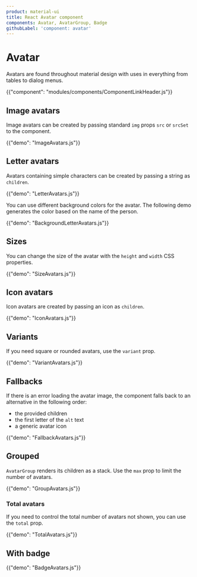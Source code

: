 ```yaml
---
product: material-ui
title: React Avatar component
components: Avatar, AvatarGroup, Badge
githubLabel: 'component: avatar'
---
```


# Avatar

<p class="description">Avatars are found throughout material design with uses in everything from tables to dialog menus.</p>

{{"component": "modules/components/ComponentLinkHeader.js"}}

## Image avatars

Image avatars can be created by passing standard `img` props `src` or `srcSet` to the component.

{{"demo": "ImageAvatars.js"}}

## Letter avatars

Avatars containing simple characters can be created by passing a string as `children`.

{{"demo": "LetterAvatars.js"}}

You can use different background colors for the avatar.
The following demo generates the color based on the name of the person.

{{"demo": "BackgroundLetterAvatars.js"}}

## Sizes

You can change the size of the avatar with the `height` and `width` CSS properties.

{{"demo": "SizeAvatars.js"}}

## Icon avatars

Icon avatars are created by passing an icon as `children`.

{{"demo": "IconAvatars.js"}}

## Variants

If you need square or rounded avatars, use the `variant` prop.

{{"demo": "VariantAvatars.js"}}

## Fallbacks

If there is an error loading the avatar image, the component falls back to an alternative in the following order:

- the provided children
- the first letter of the `alt` text
- a generic avatar icon

{{"demo": "FallbackAvatars.js"}}

## Grouped

`AvatarGroup` renders its children as a stack. Use the `max` prop to limit the number of avatars.

{{"demo": "GroupAvatars.js"}}

### Total avatars

If you need to control the total number of avatars not shown, you can use the `total` prop.

{{"demo": "TotalAvatars.js"}}

## With badge

{{"demo": "BadgeAvatars.js"}}
